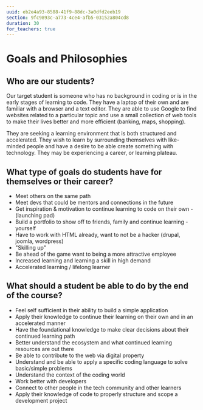 ```yaml
---
uuid: eb2e4a93-8588-41f9-88dc-3a0dfd2eeb19
section: 9fc9893c-a773-4ce4-afb5-03152a804cd8
duration: 30
for_teachers: true
---
```


# Goals and Philosophies

## Who are our students?

Our target student is someone who has no background in coding or is in the early stages of learning to code. They have a laptop of their own and are familiar with a browser and a text editor.  They are able to use Google to find websites related to a particular topic and use a small collection of web tools to make their lives better and more efficient (banking, maps, shopping).

They are seeking a learning environment that is both structured and accelerated. They wish to learn by surrounding themselves with like-minded people and have a desire to be able create something with technology. They may be experiencing a career, or learning plateau.

## What type of goals do students have for themselves or their career?
  - Meet others on the same path
  - Meet devs that could be mentors and connections in the future
  - Get inspiration & motivation to continue learning to code on their own  - (launching pad)
  - Build a portfolio to show off to friends, family and continue learning  - yourself
  - Have to work with HTML already, want to not be a hacker (drupal, joomla, wordpress)
  - "Skilling up"
  - Be ahead of the game want to being a more attractive employee
  - Increased learning and learning a skill in high demand
  - Accelerated learning / lifelong learner

## What should a student be able to do by the end of the course?
  - Feel self sufficient in their ability to build a simple application
  - Apply their knowledge to continue their learning on their own and in an accelerated manner
  - Have the foundational knowledge to make clear decisions about their continued learning path
  - Better understand the ecosystem and what continued learning resources are out there
  - Be able to contribute to the web via digital property
  - Understand and be able to apply a specific coding language to solve basic/simple problems
  - Understand the context of the coding world
  - Work better with developers
  - Connect to other people in the tech community and other learners
  - Apply their knowledge of code to properly structure and scope a development project
